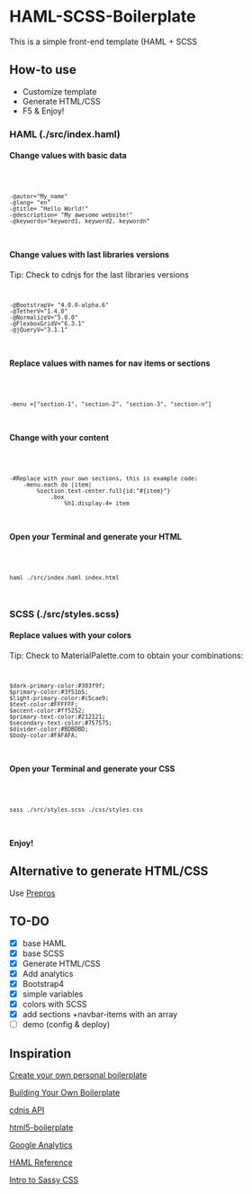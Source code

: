 # HAML-SCSS-Boilerplate
 This is a simple front-end template (HAML + SCSS

## How-to use
- Customize template
- Generate HTML/CSS
- F5 & Enjoy!

### HAML (./src/index.haml)
#### Change values with basic data
<code>
    
    -@autor="My_name" 
    -@lang= "en"
    -@title= "Hello World!"
    -@description= "My awesome website!"
    -@keywords="keyword1, keyword2, keywordn"

</code>

#### Change values with last libraries versions

Tip: Check to cdnjs for the last libraries versions 
<code>

    -@BootstrapV= "4.0.0-alpha.6"
    -@TetherV="1.4.0"
    -@NormalizeV="5.0.0"
    -@FlexboxGridV="6.3.1"
    -@jQueryV="3.1.1"

</code>

#### Replace values with names for nav items or sections 
<code>

    -menu =["section-1", "section-2", "section-3", "section-n"]

</code>

#### Change with your content
<code>

    -#Replace with your own sections, this is example code:
        -menu.each do |item|
            %section.text-center.full{id:"#{item}"}
                .box
                    %h1.display-4= item

</code>

#### Open your Terminal and generate your HTML 
<code>
    
    haml ./src/index.haml index.html

</code>

### SCSS (./src/styles.scss)
#### Replace values with your colors
Tip: Check to MaterialPalette.com to obtain your combinations: 
<code>

    $dark-primary-color:#303f9f;
    $primary-color:#3f51b5;
    $light-primary-color:#c5cae9;
    $text-color:#FFFFFF;
    $accent-color:#ff5252;
    $primary-text-color:#212121;
    $secondary-text-color:#757575;
    $divider-color:#BDBDBD;
    $body-color:#FAFAFA;

</code>

#### Open your Terminal and generate your CSS
<code>
    
    sass ./src/styles.scss ./css/styles.css

</code>

#### Enjoy!

## Alternative to generate HTML/CSS
Use [Prepros](https://prepros.io/)



## TO-DO
- [x] base HAML
- [x] base SCSS
- [x] Generate HTML/CSS
- [x] Add analytics
- [x] Bootstrap4
- [x] simple variables
- [x] colors with SCSS
- [x] add sections +navbar-items with an array
- [ ] demo (config & deploy)

## Inspiration
[Create your own personal boilerplate](http://zerosixthree.se/create-your-own-personal-boilerplate/)

[Building Your Own Boilerplate](https://themeteorchef.com/blog/building-your-own-boilerplate)

[cdnjs API](https://cdnjs.com/api)

[html5-boilerplate](https://github.com/h5bp/html5-boilerplate/tree/master/src)

[Google Analytics](https://developers.google.com/analytics/devguides/collection/analyticsjs/)

[HAML Reference](http://haml.info/docs/yardoc/file.REFERENCE.html#javascript-filter)

[Intro to Sassy CSS](https://futurestud.io/tutorials/may-i-introduce-you-to-sassy-css)